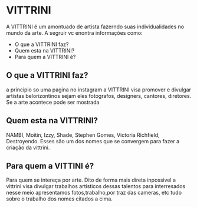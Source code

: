 # VITTRINI

A VITTRINI é um amontuado de artista fazerndo suas individualidades no mundo da arte.
A segruir vc enontra informações como:
 - O que a VITTRINI faz?
 - Quem esta na VITTRINI?
 - Para quem a VITTRINI é?

## O que a VITTRINI  faz?
a principio so uma pagina no instagram a VITTRINI visa promover e divulgar artistas belorizontinos sejam eles fotografos, designers, cantores, diretores. Se a arte acontece pode ser mostrada

##  Quem esta na VITTRINI?
NAMBI, Moitin, Izzy, Shade, Stephen Gomes, Victoria Richfield, Destroyendo. 
Esses são um dos nomes que se convergem para fazer a criação da vittrini.

## Para quem a VITTINI é?
Para quem se intereça por arte. Dito de forma mais direta inpossivel a vittrini visa divulgar trabalhos artisticos dessas talentos para interresados nesse meio apresentamos fotos,trabalho,por traz das cameras, etc tudo sobre o trabalho dos nomes citados a cima.
